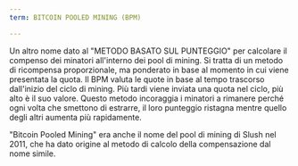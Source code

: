 ```yaml
---
term: BITCOIN POOLED MINING (BPM)

---
```

Un altro nome dato al "METODO BASATO SUL PUNTEGGIO" per calcolare il compenso dei minatori all'interno dei pool di mining. Si tratta di un metodo di ricompensa proporzionale, ma ponderato in base al momento in cui viene presentata la quota. Il BPM valuta le quote in base al tempo trascorso dall'inizio del ciclo di mining. Più tardi viene inviata una quota nel ciclo, più alto è il suo valore. Questo metodo incoraggia i minatori a rimanere perché ogni volta che smettono di estrarre, il loro punteggio ristagna mentre quello degli altri aumenta più rapidamente.

"Bitcoin Pooled Mining" era anche il nome del pool di mining di Slush nel 2011, che ha dato origine al metodo di calcolo della compensazione dal nome simile.